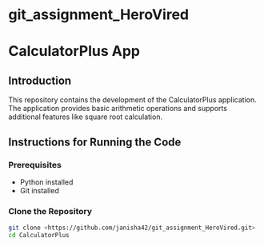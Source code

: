 # git_assignment_HeroVired
# CalculatorPlus App

## Introduction
This repository contains the development of the CalculatorPlus application. The application provides basic arithmetic operations and supports additional features like square root calculation.

## Instructions for Running the Code

### Prerequisites
- Python installed
- Git installed

### Clone the Repository
```bash
git clone <https://github.com/janisha42/git_assignment_HeroVired.git>
cd CalculatorPlus
